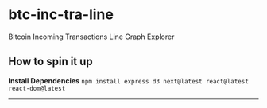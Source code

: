 # btc-inc-tra-line
BItcoin Incoming Transactions Line Graph Explorer


## How to spin it up

**Install Dependencies**
`npm install express d3 next@latest react@latest react-dom@latest`

****